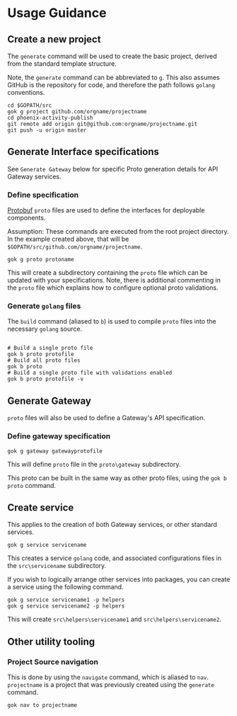 # Usage Guidance

## Create a new project

The `generate` command will be used to create the basic project, derived from the standard template structure.

Note, the `generate` command can be abbreviated to `g`. This also assumes GitHub is the repository for code, and therefore the path follows `golang` conventions.

```shell
cd $GOPATH/src
gok g project github.com/orgname/projectname
cd phoenix-activity-publish
git remote add origin git@github.com:orgname/projectname.git
git push -u origin master
```

## Generate Interface specifications

See `Generate Gateway` below for specific Proto generation details for API Gateway services.

### Define specification

[Protobuf](https://github.com/google/protobuf) `proto` files are used to define the interfaces for deployable components.

Assumption: These commands are executed from the root project directory.
In the example created above, that will be `$GOPATH/src/github.com/orgname/projectname`.

```shell
gok g proto protoname
```

This will create a subdirectory containing the `proto` file which can be updated with your specifications.
Note, there is additional commenting in the `proto` file which explains how to configure optional proto validations.

### Generate `golang` files

The `build` command (aliased to `b`) is used to compile `proto` files into the necessary `golang` source.

```shell

# Build a single proto file
gok b proto protofile
# Build all proto files
gok b proto
# Build a single proto file with validations enabled
gok b proto protofile -v
```

## Generate Gateway

`proto` files will also be used to define a Gateway's API specification.

### Define gateway specification

```shell
gok g gateway gatewayprotofile
```

This will define `proto` file in the `proto\gateway` subdirectory.

This proto can be built in the same way as other proto files, using the `gok b proto` command.

## Create service

This applies to the creation of both Gateway services, or other standard services.

```shell
gok g service servicename
```

This creates a service `golang` code, and associated configurations files in the `src\servicename` subdirectory.

If you wish to logically arrange other services into packages, you can create a service using the following command.

```shell
gok g service servicename1 -p helpers
gok g service servicename2 -p helpers
```

This will create `src\helpers\servicename1` and `src\helpers\servicename2`.

## Other utility tooling

### Project Source navigation

This is done by using the `navigate` command, which is aliased to `nav`.
`projectname` is a project that was previously created using the `generate` command.

```shell
gok nav to projectname
```
